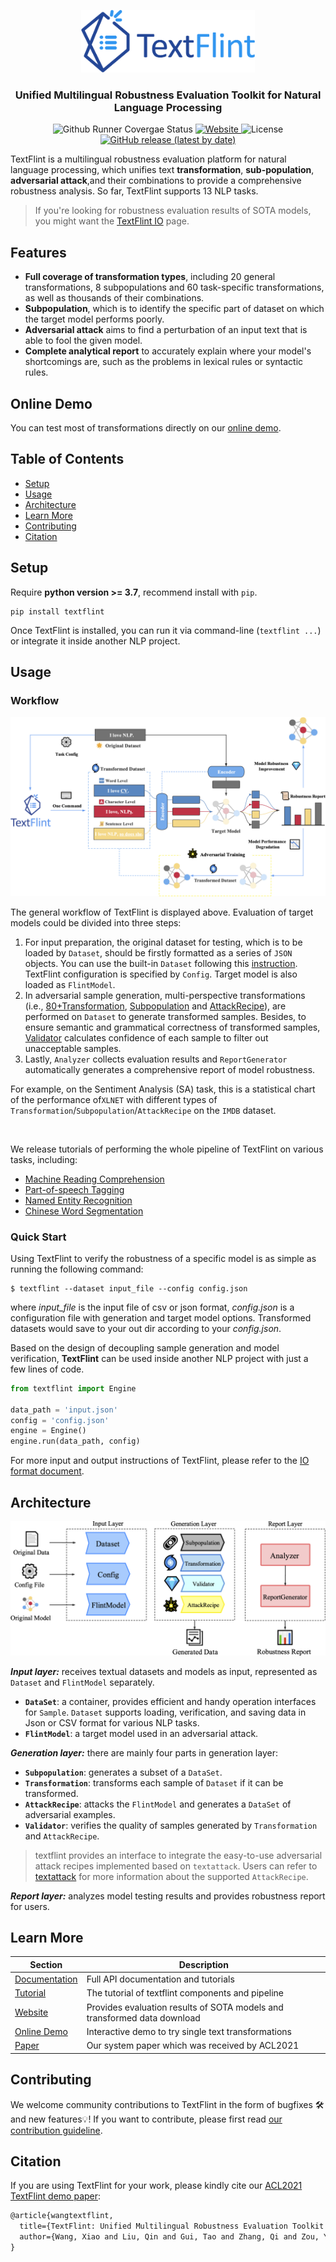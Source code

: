 <p align="center"><img src="images/logo.png" alt="Textflint Logo" height="100"></p>

<h3 align="center">Unified Multilingual Robustness Evaluation Toolkit 
  for Natural Language Processing</h3>
<p align="center">
  <a>
    <img src="https://github.com/textflint/textflint/actions/workflows/python-package.yml/badge.svg" alt="Github Runner Covergae Status">
  </a>

  <a href="https://www.textflint.io/textflint">
  	<img alt="Website" src="https://img.shields.io/website?up_message=online&url=https%3A%2F%2Fwww.textflint.io%2F">
  </a>

  <a>
  	<img alt="License" src="https://img.shields.io/badge/license-GPL%20v3-brightgreen">
  </a>

  <a href="https://badge.fury.io/py/textflint">
  	<img alt="GitHub release (latest by date)" 	src="https://img.shields.io/github/v/release/textflint/textflint?label=release">
  </a>
</p>


TextFlint is a multilingual robustness evaluation platform for natural language processing, which unifies text **transformation**, **sub-population**, **adversarial attack**,and their combinations to provide a comprehensive robustness analysis. So far, TextFlint supports 13 NLP tasks.

> If you're looking for robustness evaluation results of SOTA models, you might want the [TextFlint IO](https://www.textflint.io/textflint) page.

## Features

- **Full coverage of transformation types**, including 20 general transformations, 8 subpopulations and 60 task-specific transformations, as well as thousands of their combinations.
- **Subpopulation**, which is to identify the specific part of dataset on which the target model performs poorly. 
- **Adversarial attack** aims to find a perturbation of an input text that is able to fool the given model.
- **Complete analytical report** to accurately explain where your model's shortcomings are, such as the problems in lexical rules or syntactic rules. 

## Online Demo

You can test most of transformations directly on our [online demo](https://www.textflint.io/tutorials). 

## Table of Contents

- [Setup](#setup)
- [Usage](#usage)
- [Architecture](#Architecture)
- [Learn More](#learn-more)
- [Contributing](#contributing)
- [Citation](#Citation)

## Setup

Require **python version >= 3.7**, recommend install with `pip`.

```shell
pip install textflint
```

Once TextFlint is installed, you can run it via command-line (`textflint ...`) or integrate it inside another NLP project.

## Usage

### Workflow



<img src="images/workflow.png" style="zoom:50%;" />

The general workflow of TextFlint is displayed above. Evaluation of target models could be divided into three steps:

1. For input preparation, the original dataset for testing, which is to be loaded by `Dataset`, should be firstly formatted as a series of `JSON` objects. You can use the built-in `Dataset` following this [instruction](docs/user/components/4_Sample_Dataset.ipynb). TextFlint configuration is specified by `Config`. Target model is also loaded as `FlintModel`.
2. In adversarial sample generation, multi-perspective transformations (i.e., [80+Transformation](docs/user/components/transformation.md), [Subpopulation](docs/user/components/subpopulation.md) and [AttackRecipe](https://github.com/QData/TextAttack)), are performed on `Dataset` to generate transformed samples. Besides, to ensure semantic and grammatical correctness of transformed samples, [Validator](docs/user/components/validator.md) calculates confidence of each sample to filter out unacceptable samples.
3. Lastly, `Analyzer` collects evaluation results and `ReportGenerator` automatically generates a comprehensive report of model robustness. 

For example, on the Sentiment Analysis (SA) task, this is a statistical chart of the performance of`XLNET`  with different types of `Transformation`/`Subpopulation`/`AttackRecipe` on the `IMDB` dataset. 

<img src="images/report.png" alt="" style="zoom:100%" />

We release tutorials of performing the whole pipeline of TextFlint on various tasks, including:

* [Machine Reading Comprehension](docs/user/tutorials/9_MRC.ipynb)
* [Part-of-speech Tagging](docs/user/tutorials/7_BERT%20for%20POS%20tagging.ipynb)
* [Named Entity Recognition](docs/user/tutorials/11_NER.ipynb)
* [Chinese Word Segmentation](docs/user/tutorials/10_CWS.ipynb)

### Quick Start

Using TextFlint to verify the robustness of a specific model is as simple as running the following command:

```shell
$ textflint --dataset input_file --config config.json
```

where *input\_file* is the input file of csv or json format, *config.json* is a configuration file with generation and target model options.  Transformed datasets would save to your out dir according to your *config.json*. 

Based on the design of decoupling sample generation and model verification, **TextFlint** can be used inside another NLP project with just a few lines of code.

```python
from textflint import Engine

data_path = 'input.json'
config = 'config.json'
engine = Engine()
engine.run(data_path, config)
```

For more input and output instructions of TextFlint, please refer to the [IO format  document](docs/user/components/IOFormat.md).

## Architecture

<img src="images/architecture.png" style="zoom:50%;" />

***Input layer:*** receives textual datasets and models as input, represented as `Dataset` and `FlintModel` separately.

- **`DataSet`**: a container, provides efficient and handy operation interfaces for `Sample`. `Dataset` supports loading, verification, and saving data in Json or CSV format for various NLP tasks. 
- **`FlintModel`**: a target model used in an adversarial attack.

 ***Generation layer:***  there are mainly four parts in generation layer:

- **`Subpopulation`**: generates a subset of a `DataSet`. 
- **`Transformation`**: transforms each sample of `Dataset` if it can be transformed. 
- **`AttackRecipe`**: attacks the `FlintModel` and generates a `DataSet` of adversarial examples.
- **`Validator`**: verifies the quality of samples generated by `Transformation` and `AttackRecipe`.

> textflint provides an interface to integrate the easy-to-use adversarial attack recipes implemented based on `textattack`. Users can refer to [textattack](https://github.com/QData/TextAttack) for more information about the supported `AttackRecipe`.

***Report layer:*** analyzes model testing results and provides robustness report for users.

## Learn More

| Section                                                      | Description                                                  |
| ------------------------------------------------------------ | ------------------------------------------------------------ |
| [Documentation](https://textflint.readthedocs.io/)           | Full API documentation and tutorials                         |
| [Tutorial](https://github.com/textflint/textflint/tree/master/docs/user) | The tutorial of textflint components and pipeline            |
| [Website](https://www.textflint.io/textflint)                | Provides evaluation results of SOTA models and transformed data download |
| [Online Demo](https://www.textflint.io/tutorials)            | Interactive demo to try single text transformations          |
| [Paper](http://www.qizhang.info/paper/acl2021.textflint.pdf) | Our system paper which was received by ACL2021               |

## Contributing

We welcome community contributions to TextFlint in the form of bugfixes 🛠️ and new features💡!   If you want to contribute, please first read [our contribution guideline](CONTRIBUTING.md).

## Citation

If you are using TextFlint for your work, please kindly cite our [ACL2021 TextFlint demo paper](https://arxiv.org/abs/2003.07082):

```latex
@article{wangtextflint,
  title={TextFlint: Unified Multilingual Robustness Evaluation Toolkit for Natural Language Processing},
  author={Wang, Xiao and Liu, Qin and Gui, Tao and Zhang, Qi and Zou, Yicheng and Zhou, Xin and Ye, Jiacheng and Zhang, Yongxin and Zheng, Rui and Pang, Zexiong and others}
}
```

